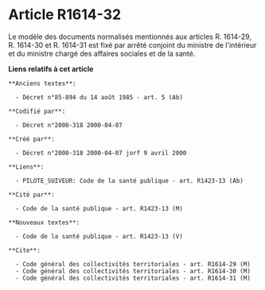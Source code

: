 # Article R1614-32

Le modèle des documents normalisés mentionnés aux articles R. 1614-29, R. 1614-30 et R. 1614-31 est fixé par arrêté conjoint
du ministre de l'intérieur et du ministre chargé des affaires sociales et de la santé.

**Liens relatifs à cet article**

	**Anciens textes**:

	  - Décret n°85-894 du 14 août 1985 - art. 5 (Ab)

	**Codifié par**:

	  - Décret n°2000-318 2000-04-07

	**Créé par**:

	  - Décret n°2000-318 2000-04-07 jorf 9 avril 2000

	**Liens**:

	  - PILOTE_SUIVEUR: Code de la santé publique - art. R1423-13 (Ab)

	**Cité par**:

	  - Code de la santé publique - art. R1423-13 (M)

	**Nouveaux textes**:

	  - Code de la santé publique - art. R1423-13 (V)

	**Cite**:

	  - Code général des collectivités territoriales - art. R1614-29 (M)
	  - Code général des collectivités territoriales - art. R1614-30 (M)
	  - Code général des collectivités territoriales - art. R1614-31 (M)
